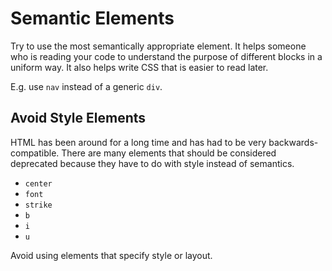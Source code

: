 # Semantic Elements
Try to use the most semantically appropriate element.
It helps someone who is reading your code to understand the purpose of different blocks in a uniform way.
It also helps write CSS that is easier to read later.

E.g. use `nav` instead of a generic `div`.

## Avoid Style Elements
HTML has been around for a long time and has had to be very backwards-compatible.
There are many elements that should be considered deprecated because they have to do with style instead of semantics.
* `center`
* `font`
* `strike`
* `b`
* `i`
* `u`

Avoid using elements that specify style or layout.

